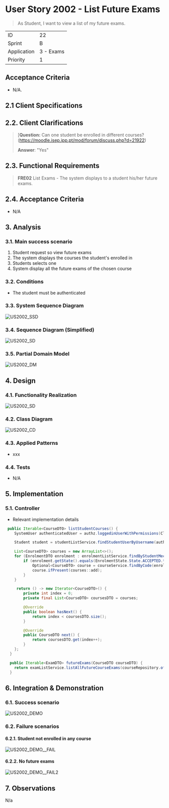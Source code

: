 # User Story 2002 - List Future Exams

> As Student, I want to view a list of my future exams.

|             |           |
| ----------- | --------- |
| ID          | 22        |
| Sprint      | B         |
| Application | 3 - Exams |
| Priority    | 1         |

## Acceptance Criteria

- N/A.

## 2.1 Client Specifications



## 2.2. Client Clarifications

> [**Question:** Can one student be enrolled in different courses? (https://moodle.isep.ipp.pt/mod/forum/discuss.php?d=21922)
>
> **Answer**: "Yes"

## 2.3. Functional Requirements

> **FRE02** List Exams - The system displays to a student his/her future exams.

## 2.4. Acceptance Criteria

- N/A

## 3. Analysis

### 3.1. Main success scenario

1. Student request so view future exams
2. The system displays the courses the student's enrolled in
3. Students selects one
4. System display all the future exams of the chosen course


### 3.2. Conditions

- The student must be authenticated


### 3.3. System Sequence Diagram

![US2002_SSD](out/US2002_SSD.svg)

### 3.4. Sequence Diagram (Simplified)

![US2002_SD](out/US2002_SD.svg)

### 3.5. Partial Domain Model

![US2002_DM](out/US2002_DM.svg)

## 4. Design

### 4.1. Functionality Realization

![US2002_SD](out/US2002_SD.svg)

### 4.2. Class Diagram

![US2002_CD](out/US2002_CD.svg)

### 4.3. Applied Patterns

- xxx

### 4.4. Tests

- N/A

## 5. Implementation

### 5.1. Controller

- Relevant implementation details

```java
 public Iterable<CourseDTO> listStudentCourses() {
    SystemUser authenticatedUser = authz.loggedinUserWithPermissions(ClientRoles.STUDENT).orElseThrow();

    Student student = studentListService.findStudentUserByUsername(authenticatedUser.identity()).orElseThrow();

    List<CourseDTO> courses = new ArrayList<>();
    for (EnrolmentDTO enrolment : enrolmentListService.findByStudentMecanographicNumber(student.identity())) {
        if (enrolment.getState().equals(EnrolmentState.State.ACCEPTED.toString())) {
            Optional<CourseDTO> course = courseService.findByCode(enrolment.getCourseCode());
            course.ifPresent(courses::add);
        }
    }

     return () -> new Iterator<CourseDTO>() {
        private int index = 0;
        private final List<CourseDTO> coursesDTO = courses;

        @Override
        public boolean hasNext() {
            return index < coursesDTO.size();
        }

        @Override
        public CourseDTO next() {
            return coursesDTO.get(index++);
        }
    };
  }

  public Iterable<ExamDTO> futureExams(CourseDTO courseDTO) {
    return examListService.listAllFutureCourseExams(courseRepository.ofIdentity(courseDTO.getCode()).orElseThrow());
  }
```

## 6. Integration & Demonstration

### 6.1. Success scenario

![US2002_DEMO](US1008_DEMO.png)

### 6.2. Failure scenarios

#### 6.2.1. Student not enrolled in any course

![US2002_DEMO__FAIL](US2002_DEMO_FAIL.png)

#### 6.2.2. No future exams

![US2002_DEMO__FAIL2](US2002_DEMO_FAIL2.png)


## 7. Observations

N/a
